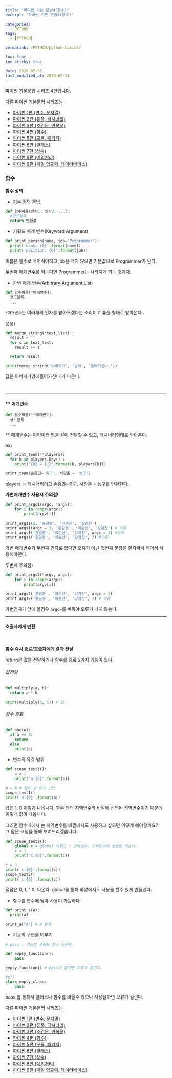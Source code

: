 ```yaml
---
title: "파이썬 기본 문법4(함수)"
excerpt: "파이썬 기본 문법4(함수)"

categories:
  - PYTHON
tags:
  - [PYTHON]

permalink: /PYTHON/python-basic4/

toc: true
toc_sticky: true

date: 2020-07-31
last_modified_at: 2020-07-31
---
```


파이썬 기본문법 시리즈 4편입니다.

다른 파이썬 기본문법 시리즈는
- [파이썬 1편 (변수, 문자열)](https://pkt369.github.io/PYTHON/python-basic1/)
- [파이썬 2편 (튜플, 딕셔너리)](https://pkt369.github.io/PYTHON/python-basic2/)
- [파이썬 3편 (조건문, 반복문)](https://pkt369.github.io/PYTHON/python-basic3/)
- [파이썬 4편 (함수)](https://pkt369.github.io/PYTHON/python-basic4/)
- [파이썬 5편 (모듈, 패키지)](https://pkt369.github.io/PYTHON/python-basic5/)
- [파이썬 6편 (클래스)](https://pkt369.github.io/PYTHON/python-basic6/)
- [파이썬 7편 (상속)](https://pkt369.github.io/PYTHON/python-basic7/)
- [파이썬 8편 (예외처리)](https://pkt369.github.io/PYTHON/python-basic8/)
- [파이썬 9편 (파일 입출력, 데이터베이스)](https://pkt369.github.io/PYTHON/python-basic9/)

<h3>함수</h3>

**함수 정의**
- 기본 정의 문법

```python
def 함수이름(인자1, 인자2, ...):
  #코드블록
  return 반환값
```

- 키워드 매개 변수(Keyword Argument)

```python
def print_person(name, job='Programmer'):
  print('name: {0}'.format(name))
  print('position: {0}'.format(job))
```

이름은 필수로 적어줘야하고 job은 적지 않으면 기본값으로 Programmer가 된다.

두번째 매개변수를 적는다면 Programmer는 사라지게 되는 것이다.

- 가변 매개 변수(Arbitrary Argument List)

```python
def 함수이름(*매개변수):
  코드블록
  ...
```

`*매개변수`는  여러개의 인자를 받아오겠다는 소리이고 튜플 형태로 받아온다..

응용)

```python
def merge_string(*text_list) :
  result = ''
  for s in text_list:
    result += s

  return result

print(merge_string('아버지가', '방에', '들어가신다.'))
```
답은 아버지가방에들어가신다 가 나온다.


<br>
<hr>

<h4>** 매개변수</h4>

```python
def 함수이름(**매개변수):
  코드블록
  ...
```

** 매개변수는 파라미터 명을 같이 전달할 수 있고, 딕셔너리형태로 받아온다.

ex)

```python
def print_team(**players):
  for k in players.key() :
    print('{0} = {1}'.format(k, players[k]))

print_team(손흥민='축구', 서장훈 = '농구')
```

players 는 딕셔너리이고 손흥민=축구, 서장훈 = 농구를 반환한다.

**가변매개변수 사용시 주의점!**

```python
def print_args1(argc, *argv):
    for i in range(argc):
        print(argv[i])

print_args1(3, '홍길동', '이순신', '강감찬')
print_args1(argc = 3, '홍길동', '이순신', '강감찬') # 오류
print_args1('홍길동', '이순신', '강감찬', argc = 3) #오류
print_args1('홍길동', '이순신', '강감찬', 3) #오류
```

가변 매개변수가 두번째 인자로 있다면 오류가 아닌 첫번째 문장을 잘지켜서 적어서 사용해야한다.

두번째 주의점)

```python
def print_args2(*argv, argc):
    for i in range(argc):
        print(argv[i])

print_args2('홍길동', '이순신', '강감찬', argc = 3)
print_args2('홍길동', '이순신', '강감찬', 3) # 오류
```

가변인자가 앞에 올경우 `argc=`를 써줘야 오류가 나지 않는다.

<hr>

<h4>호출자에게 반환</h4>

<br>

**함수 즉시 종료/호출자에게 결과 전달**

return은 값을 전달하거나 함수를 종료 2가지 기능이 있다.

<h6>값전달</h6>

```python
def multiply(a, b):
  return a * b

print(multiply(3, 5)) # 15
```

<h6>함수 종료</h6>

```python
def abc(a):
  if a == 0:
    return
  else:
    print(a)
```

- 변수의 유효 범위

```python
def scope_test1():
    a = 1
    print('a:{0}'.format(a))

a = 0 # 함수 밖 변수 선언
scope_test1()
print('a:{0}'.format(a))
```

답은 1, 0 이렇게 나옵니다. 함수 안의 지역변수와 바깥에 선언된 전역변수이기 때문에 이렇게 값이 나옵니다.

그러면 함수내에서 쓴 지역변수를 바깥에서도 사용하고 싶으면 어떻게 해야할까요?  
그 답은 코딩을 통해 보여드리겠습니다.

```python
def scope_test2():
    global c # global 키워드 : 전역변수, 지역변수의 생성을 막는다.
    c = 1
    print('c:{0}'.format(c))

c = 0
print('c:{0}'.format(c))
scope_test2()
print('c:{0}'.format(c))
```

정답은 0, 1, 1 이 나온다. global을 통해 바깥에서도 사용을 할수 있게 만들었다.

- 함수를 변수에 담아 사용이 가능하다

```python
def print_a(a):
  print(a)

print_a("A") # A 반환
```

- 기능의 구현을 미루기

```python
# pass : 기능의 구현을 잠시 미루자

def empty_function():
    pass

empty_function() # pass가 없으면 오류가 걸린다.

#cf)
class empty_class:
    pass
```

pass 를 통해서 클래스나 함수를 비울수 있으나 사용을하면 오류가 걸린다.

다른 파이썬 기본문법 시리즈는
- [파이썬 1편 (변수, 문자열)](https://pkt369.github.io/PYTHON/python-basic1/)
- [파이썬 2편 (튜플, 딕셔너리)](https://pkt369.github.io/PYTHON/python-basic2/)
- [파이썬 3편 (조건문, 반복문)](https://pkt369.github.io/PYTHON/python-basic3/)
- [파이썬 4편 (함수)](https://pkt369.github.io/PYTHON/python-basic4/)
- [파이썬 5편 (모듈, 패키지)](https://pkt369.github.io/PYTHON/python-basic5/)
- [파이썬 6편 (클래스)](https://pkt369.github.io/PYTHON/python-basic6/)
- [파이썬 7편 (상속)](https://pkt369.github.io/PYTHON/python-basic7/)
- [파이썬 8편 (예외처리)](https://pkt369.github.io/PYTHON/python-basic8/)
- [파이썬 9편 (파일 입출력, 데이터베이스)](https://pkt369.github.io/PYTHON/python-basic9/)
